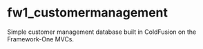 fw1_customermanagement
======================

Simple customer management database built in ColdFusion on the Framework-One MVCs.
